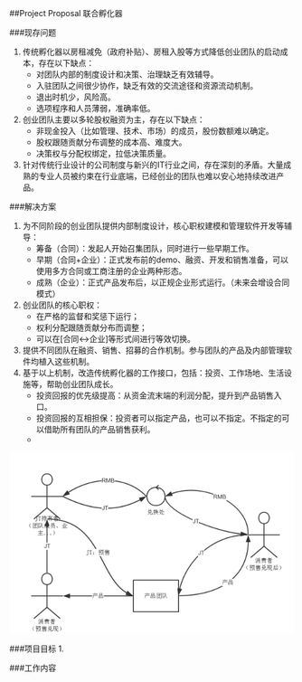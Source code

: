 ##Project Proposal
联合孵化器

###现存问题
1. 传统孵化器以房租减免（政府补贴）、房租入股等方式降低创业团队的启动成本，存在以下缺点：
	* 对团队内部的制度设计和决策、治理缺乏有效辅导。
	* 入驻团队之间很少协作，缺乏有效的交流途径和资源流动机制。
	* 退出时机少，风险高。
	* 选项程序和人员薄弱，准确率低。
2. 创业团队主要以多轮股权融资为主，存在以下缺点：
	* 非现金投入（比如管理、技术、市场）的成员，股份数额难以确定。
	* 股权跟随贡献分布调整的成本高、难度大。
	* 决策权与分配权绑定，拉低决策质量。
3. 针对传统行业设计的公司制度与新兴的IT行业之间，存在深刻的矛盾。大量成熟的专业人员被约束在行业底端，已经创业的团队也难以安心地持续改进产品。

###解决方案
1. 为不同阶段的创业团队提供内部制度设计，核心职权建模和管理软件开发等辅导：
	* 筹备（合同）：发起人开始召集团队，同时进行一些早期工作。
	* 早期（合同+企业）：正式发布前的demo、融资、开发和销售准备，可以使用多方合同或工商注册的企业两种形态。
	* 成熟（企业）：正式产品发布后，以正规企业形式运行。（未来会增设合同模式）
2. 创业团队的核心职权：
	* 在严格的监督和奖惩下运行；
	* 权利分配跟随贡献分布而调整；
	* 可以在[合同<->企业]等形式间进行等效切换。
3. 提供不同团队在融资、销售、招募的合作机制。参与团队的产品及内部管理软件均植入这些机制。
4. 基于以上机制，改造传统孵化器的工作接口，包括：投资、工作场地、生活设施等，帮助创业团队成长。
	* 投资回报的优先级提高：从资金流末端的利润分配，提升到产品销售入口。
	* 投资回报的互相担保：投资者可以指定产品，也可以不指定。不指定的可以借助所有团队的产品销售获利。
	* 

![交易过程](交易.png)


###项目目标
1. 

###工作内容


